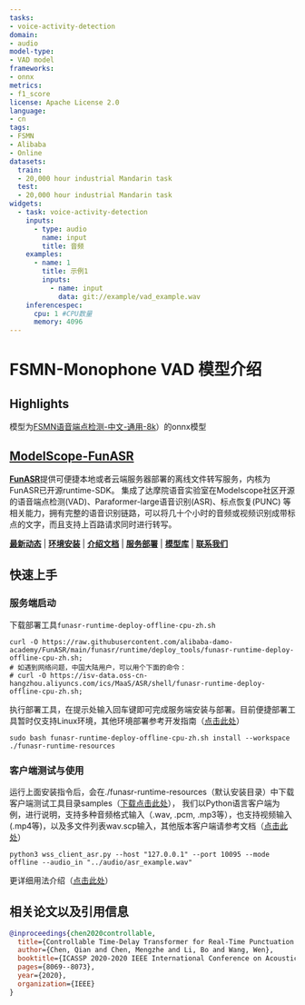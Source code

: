 ```yaml
---
tasks:
- voice-activity-detection
domain:
- audio
model-type:
- VAD model
frameworks:
- onnx
metrics:
- f1_score
license: Apache License 2.0
language: 
- cn
tags:
- FSMN
- Alibaba
- Online
datasets:
  train:
  - 20,000 hour industrial Mandarin task
  test:
  - 20,000 hour industrial Mandarin task
widgets:
  - task: voice-activity-detection
    inputs:
      - type: audio
        name: input
        title: 音频
    examples:
      - name: 1
        title: 示例1
        inputs:
          - name: input
            data: git://example/vad_example.wav 
    inferencespec:
      cpu: 1 #CPU数量
      memory: 4096
---
```


# FSMN-Monophone VAD 模型介绍

## Highlights
模型为[FSMN语音端点检测-中文-通用-8k](https://www.modelscope.cn/models/damo/speech_fsmn_vad_zh-cn-8k-common/summary)）的onnx模型


## <strong>[ModelScope-FunASR](https://github.com/alibaba-damo-academy/FunASR)</strong>
<strong>[FunASR](https://github.com/alibaba-damo-academy/FunASR)</strong>提供可便捷本地或者云端服务器部署的离线文件转写服务，内核为FunASR已开源runtime-SDK。 集成了达摩院语音实验室在Modelscope社区开源的语音端点检测(VAD)、Paraformer-large语音识别(ASR)、标点恢复(PUNC) 等相关能力，拥有完整的语音识别链路，可以将几十个小时的音频或视频识别成带标点的文字，而且支持上百路请求同时进行转写。

[**最新动态**](https://github.com/alibaba-damo-academy/FunASR#whats-new) 
| [**环境安装**](https://github.com/alibaba-damo-academy/FunASR#installation)
| [**介绍文档**](https://alibaba-damo-academy.github.io/FunASR/en/index.html)
| [**服务部署**](https://github.com/alibaba-damo-academy/FunASR/tree/main/funasr/runtime)
| [**模型库**](https://github.com/alibaba-damo-academy/FunASR/blob/main/docs/model_zoo/modelscope_models.md)
| [**联系我们**](https://github.com/alibaba-damo-academy/FunASR#contact)




## 快速上手

### 服务端启动

下载部署工具`funasr-runtime-deploy-offline-cpu-zh.sh`

```shell
curl -O https://raw.githubusercontent.com/alibaba-damo-academy/FunASR/main/funasr/runtime/deploy_tools/funasr-runtime-deploy-offline-cpu-zh.sh;
# 如遇到网络问题，中国大陆用户，可以用个下面的命令：
# curl -O https://isv-data.oss-cn-hangzhou.aliyuncs.com/ics/MaaS/ASR/shell/funasr-runtime-deploy-offline-cpu-zh.sh;
```

执行部署工具，在提示处输入回车键即可完成服务端安装与部署。目前便捷部署工具暂时仅支持Linux环境，其他环境部署参考开发指南（[点击此处](https://alibaba-damo-academy.github.io/FunASR/en/funasr/runtime/docs/SDK_tutorial_zh.html)）
```shell
sudo bash funasr-runtime-deploy-offline-cpu-zh.sh install --workspace ./funasr-runtime-resources
```

### 客户端测试与使用

运行上面安装指令后，会在./funasr-runtime-resources（默认安装目录）中下载客户端测试工具目录samples（[下载点击此处](https://isv-data.oss-cn-hangzhou.aliyuncs.com/ics/MaaS/ASR/sample/funasr_samples.tar.gz)），
我们以Python语言客户端为例，进行说明，支持多种音频格式输入（.wav, .pcm, .mp3等），也支持视频输入(.mp4等)，以及多文件列表wav.scp输入，其他版本客户端请参考文档（[点击此处](https://alibaba-damo-academy.github.io/FunASR/en/funasr/runtime/docs/SDK_tutorial_zh.html#id5)）

```shell
python3 wss_client_asr.py --host "127.0.0.1" --port 10095 --mode offline --audio_in "../audio/asr_example.wav"
```

更详细用法介绍（[点击此处](https://github.com/alibaba-damo-academy/FunASR/blob/main/funasr/runtime/docs/SDK_tutorial_zh.md)）

## 相关论文以及引用信息

```BibTeX
@inproceedings{chen2020controllable,
  title={Controllable Time-Delay Transformer for Real-Time Punctuation Prediction and Disfluency Detection},
  author={Chen, Qian and Chen, Mengzhe and Li, Bo and Wang, Wen},
  booktitle={ICASSP 2020-2020 IEEE International Conference on Acoustics, Speech and Signal Processing (ICASSP)},
  pages={8069--8073},
  year={2020},
  organization={IEEE}
}
```

